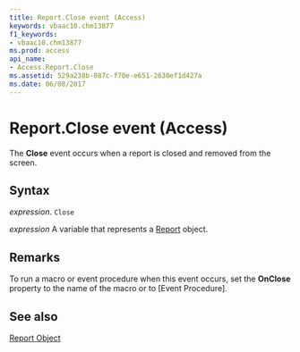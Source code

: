 ```yaml
---
title: Report.Close event (Access)
keywords: vbaac10.chm13877
f1_keywords:
- vbaac10.chm13877
ms.prod: access
api_name:
- Access.Report.Close
ms.assetid: 529a238b-087c-f70e-e651-2630ef1d427a
ms.date: 06/08/2017
---
```



# Report.Close event (Access)

The  **Close** event occurs when a report is closed and removed from the screen.


## Syntax

_expression_. `Close`

_expression_ A variable that represents a [Report](Access.Report.md) object.


## Remarks

To run a macro or event procedure when this event occurs, set the  **OnClose** property to the name of the macro or to [Event Procedure].


## See also


[Report Object](Access.Report.md)

